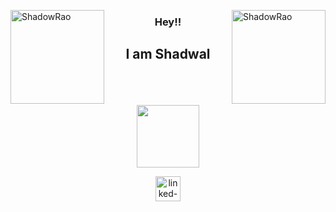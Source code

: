 <p>
  <img
    align="left"
    src="https://64.media.tumblr.com/1bdf8eece8956a5b9399cd65a26ee6ac/17b5b664dbfa869a-40/s500x750/9aa5a0872df52547109baf7ec3bc0afa67d0ce24.gif"
    width="150";
    alt="ShadowRao"
  />
  <img
    align="right"
    src="https://64.media.tumblr.com/1bdf8eece8956a5b9399cd65a26ee6ac/17b5b664dbfa869a-40/s500x750/9aa5a0872df52547109baf7ec3bc0afa67d0ce24.gif"
    width="150";
    alt="ShadowRao"
  />
  <h3 align="center">Hey!!</h3>
  <h2 align="center">I am Shadwal</h2>
  
</p>
<br><br><br>

<div id="header" align="center">
  <img src="https://media.giphy.com/media/M9gbBd9nbDrOTu1Mqx/giphy.gif" width="100"/>
</div>
<p align="center"> <a href="https://www.cprogramming.com/" target="_blank"> <img src="https://png.pngtree.com/element_our/png/20181011/linkedin-social-media-icon-design-template-vector-png_127000.jpg" alt="linked-in" width="40" height="40"/> </a> </p>
<!--
<p>
    <img
        align="center"
        src="https://i.pinimg.com/originals/45/09/95/450995c409e44cfd55d293757ab7b4ca.gif"
        width="150";
        alt="ShadowRao"
    />
    <img
        align="center"
        src="https://2.bp.blogspot.com/-ibeBO4bm7Vs/Xl71xQqldDI/AAAAAAAWitw/MauHQMoxtgUMVt6wHB42zQFcORTuFLFjwCLcBGAsYHQ/s1600/AW4172178_00.gif"
        width="150";
        alt="ShadowRao"
    />
</p>
-->

<!--

code - https://media.giphy.com/media/M9gbBd9nbDrOTu1Mqx/giphy.gif
https://i.pinimg.com/originals/45/09/95/450995c409e44cfd55d293757ab7b4ca.gif

https://2.bp.blogspot.com/-ibeBO4bm7Vs/Xl71xQqldDI/AAAAAAAWitw/MauHQMoxtgUMVt6wHB42zQFcORTuFLFjwCLcBGAsYHQ/s1600/AW4172178_00.gif

https://i.pinimg.com/originals/e4/26/70/e426702edf874b181aced1e2fa5c6cde.gif
https://i.gifer.com/origin/4b/4b8c5eafec0b9c329f30e897630fcab8.gif

**ShadowRao/ShadowRao** is a ✨ _special_ ✨ repository because its `README.md` (this file) appears on your GitHub profile.

Here are some ideas to get you started:

- 🔭 I’m currently working on ...
- 🌱 I’m currently learning ...
- 👯 I’m looking to collaborate on ...
- 🤔 I’m looking for help with ...
- 💬 Ask me about ...
- 📫 How to reach me: ...
- 😄 Pronouns: ...
- ⚡ Fun fact: ...
-->
